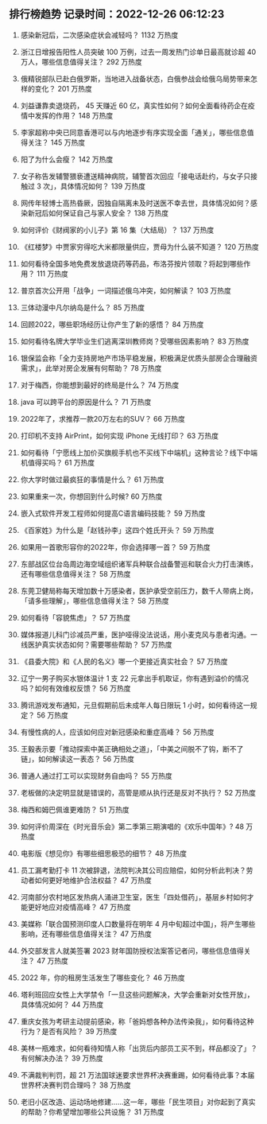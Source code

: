 
## 排行榜趋势 记录时间：2022-12-26 06:12:23
  
  1. 感染新冠后，二次感染症状会减轻吗？ 1132 万热度
    
  2. 浙江日增报告阳性人员突破 100 万例，过去一周发热门诊单日最高就诊超 40 万人，哪些信息值得关注？ 292 万热度
    
  3. 俄精锐部队已赴白俄罗斯，当地进入战备状态，白俄参战会给俄乌局势带来怎样的变化？ 201 万热度
    
  4. 刘益谦靠卖退烧药， 45 天赚近 60 亿，真实性如何？如何全面看待药企在疫情中发挥的作用？ 148 万热度
    
  5. 李家超称中央已同意香港可以与内地逐步有序实现全面「通关」，哪些信息值得关注？ 145 万热度
    
  6. 阳了为什么会瘦？ 142 万热度
    
  7. 女子称告发辅警猥亵遭送精神病院，辅警首次回应「接电话赴约，与女子只接触过 3 次」，具体情况如何？ 139 万热度
    
  8. 网传年轻博士高热昏厥，因独自隔离未及时送医不幸去世，具体情况如何？感染新冠后如何保证自己与家人安全？ 138 万热度
    
  9. 如何评价《财阀家的小儿子》第 16 集（大结局）？ 137 万热度
    
  10. 《红楼梦》中贾家穷得吃大米都限量供应，贾母为什么装不知道？ 120 万热度
    
  11. 如何看待全国多地免费发放退烧药等药品，布洛芬按片领取？将起到哪些作用？ 111 万热度
    
  12. 普京首次公开用「战争」一词描述俄乌冲突，如何解读？ 103 万热度
    
  13. 三体动漫中凡尔纳岛是什么？ 85 万热度
    
  14. 回顾2022，哪些职场经历让你产生了新的感悟？ 84 万热度
    
  15. 如何看待名牌大学毕业生们逃离深圳教师岗？受哪些因素影响？ 83 万热度
    
  16. 银保监会称「全力支持房地产市场平稳发展，积极满足优质头部房企合理融资需求」，此举对房企发展有何帮助？ 78 万热度
    
  17. 对于梅西，你能想到最好的终局是什么？ 74 万热度
    
  18. java 可以跨平台的原因是什么？ 71 万热度
    
  19. 2022年了，求推荐一款20万左右的SUV？ 66 万热度
    
  20. 打印机不支持 AirPrint，如何实现 iPhone 无线打印？ 63 万热度
    
  21. 如何看待「宁愿线上加价买旗舰手机也不买线下中端机」这种言论？线下中端机值得买吗？ 61 万热度
    
  22. 你大学时做过最疯狂的事情是什么？ 61 万热度
    
  23. 如果重来一次，你想回到什么时候? 60 万热度
    
  24. 嵌入式软件开发工程师如何提高C语言编码技能？ 59 万热度
    
  25. 《百家姓》为什么是「赵钱孙李」这四个姓氏开头？ 59 万热度
    
  26. 如果用一首歌形容你的2022年，你会选择哪一首？ 59 万热度
    
  27. 东部战区位台岛周边海空域组织诸军兵种联合战备警巡和联合火力打击演练，还有哪些信息值得关注？ 58 万热度
    
  28. 东莞卫健局称每天增加数十万感染者，医护承受空前压力，数千人带病上岗，「请多些理解」，哪些信息值得关注？ 58 万热度
    
  29. 如何看待「容貌焦虑」？ 57 万热度
    
  30. 媒体报道儿科门诊减员严重，医护哑得没法说话，用小麦克风与患者沟通。一线医护真实状态如何？需要哪些帮助？ 57 万热度
    
  31. 《县委大院》和《人民的名义》哪一个更接近真实社会？ 57 万热度
    
  32. 辽宁一男子购买水银体温计 1 支 22 元拿出手机取证，你有遇到溢价的情况吗？如何有效维权反馈？ 56 万热度
    
  33. 腾讯游戏发布通知，元旦假期前后未成年人每日限玩 1 小时，如何看待这一规定？ 56 万热度
    
  34. 有慢性病的人，应该如何应对新冠感染和重症高峰？ 56 万热度
    
  35. 王毅表示要「推动探索中美正确相处之道」，「中美之间脱不了钩，断不了链」，如何解读这一表态？ 56 万热度
    
  36. 普通人通过打工可以实现财务自由吗？ 55 万热度
    
  37. 老板做的决定明显就是错误的，高管是顺从执行还是反对不执行？ 52 万热度
    
  38. 梅西和姆巴佩谁更难防？ 51 万热度
    
  39. 如何评价周深在《时光音乐会》第二季第三期演唱的《欢乐中国年》? 48 万热度
    
  40. 电影版《想见你》有哪些细思极恐的细节？ 48 万热度
    
  41. 员工漏考勤打卡 11 次被辞退，法院判决其公司应赔偿，如何分析此判决？劳动者如何更好地维护合法权益？ 47 万热度
    
  42. 河南部分农村地区发热病人涌进卫生室，医生「四处借药」，基层乡村如何才能更好地应对疫情高峰？ 47 万热度
    
  43. 美媒称「联合国预测印度人口数量将在明年 4 月中旬超过中国」，将产生哪些影响，还有哪些信息值得关注？ 47 万热度
    
  44. 外交部发言人就美签署 2023 财年国防授权法案答记者问，哪些信息值得关注？ 47 万热度
    
  45. 2022 年，你的租房生活发生了哪些变化？ 46 万热度
    
  46. 塔利班回应女性上大学禁令「一旦这些问题解决，大学会重新对女性开放」，具体情况如何？ 44 万热度
    
  47. 重庆女孩为考研主动提前感染，称「爸妈想各种办法传染我」，如何看待这种行为？是否有风险？ 39 万热度
    
  48. 美林一瓶难求，如何看待知情人称「出货后内部员工买不到，样品都没了」？有何解决办法？ 39 万热度
    
  49. 不满裁判判罚，超 21 万法国球迷要求世界杯决赛重踢，如何看待此事？本届世界杯决赛判罚合理吗？ 38 万热度
    
  50. 老旧小区改造、运动场地修建……这一年，哪些「民生项目」对你起到了真实的帮助？你希望增加哪些公共设施？ 31 万热度
    